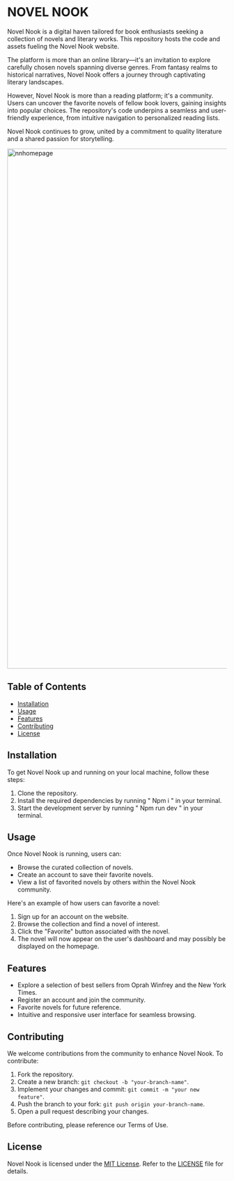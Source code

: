 # NOVEL NOOK

Novel Nook is a digital haven tailored for book enthusiasts seeking a collection of novels and literary works. This repository hosts the code and assets fueling the Novel Nook website.

The platform is more than an online library—it's an invitation to explore carefully chosen novels spanning diverse genres. From fantasy realms to historical narratives, Novel Nook offers a journey through captivating literary landscapes.

However, Novel Nook is more than a reading platform; it's a community. Users can uncover the favorite novels of fellow book lovers, gaining insights into popular choices. The repository's code underpins a seamless and user-friendly experience, from intuitive navigation to personalized reading lists.

Novel Nook continues to grow, united by a commitment to quality literature and a shared passion for storytelling.

<img width="1193" alt="nnhomepage" src="https://github.com/jeremytboyer/novel-nook-app/assets/131481674/6d171fa9-a46d-4c97-b7b2-9356a88eb188">


## Table of Contents
- [Installation](#installation)
- [Usage](#usage)
- [Features](#features)
- [Contributing](#contributing)
- [License](#license)

## Installation
To get Novel Nook up and running on your local machine, follow these steps:
1. Clone the repository.
2. Install the required dependencies by running  " Npm i " in your terminal.
3. Start the development server by running  " Npm run dev " in your terminal. 


## Usage
Once Novel Nook is running, users can:
- Browse the curated collection of novels.
- Create an account to save their favorite novels.
- View a list of favorited novels by others within the Novel Nook community.

Here's an example of how users can favorite a novel:
1. Sign up for an account on the website.
2. Browse the collection and find a novel of interest.
3. Click the "Favorite" button associated with the novel.
4. The novel will now appear on the user's dashboard and may possibly be displayed on the homepage.

## Features
- Explore a selection of best sellers from Oprah Winfrey and the New York Times.
- Register an account and join the community.
- Favorite novels for future reference.
- Intuitive and responsive user interface for seamless browsing.

## Contributing
We welcome contributions from the community to enhance Novel Nook. To contribute:
1. Fork the repository.
2. Create a new branch: `git checkout -b "your-branch-name"`.
3. Implement your changes and commit: `git commit -m "your new feature"`.
4. Push the branch to your fork: `git push origin your-branch-name`.
5. Open a pull request describing your changes.

Before contributing, please reference our Terms of Use.

## License
Novel Nook is licensed under the [MIT License](LICENSE). Refer to the [LICENSE](LICENSE) file for details.
